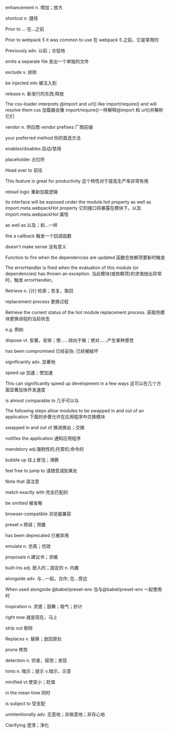 enhancement n. 增加；放大

shortcut n. 捷径

Prior to ... 在...之前

Prior to webpack 5 it was common to use 在 webpack 5 之前，它是常用的

Previously adv. 以前；仓促地

emits a separate file 发出一个单独的文件

exclude v. 排除

be injected into 被注入到

release n. 新发行的东西;释放

The css-loader interprets @import and url() like import/require() and will resolve them css 加载器会像 import/require()一样解释@import 和 url()并解析它们

vendor n. 供应商
vendor prefixes 厂商前缀

your preferred method 你的首选方法

enables/disables 启动/禁用

placeholder 占位符

Head over to 前往

This feature is great for productivity 这个特性对于提高生产率非常有用

reload logic 重新加载逻辑

its interface will be exposed under the module.hot property as well as import.meta.webpackHot property 它的接口将暴露在模块下。以及 import.meta.webpackHot 属性

as well as 以及；和...一样

fire a callback 触发一个回调函数

doesn't make sense 没有意义

Function to fire when the dependencies are updated 函数在依赖项更新时触发

The errorHandler is fired when the evaluation of this module (or dependencies) has thrown an exception.
当此模块(或依赖项)的求值抛出异常时，触发 errorHandler。

Retrieve n. [计] 检索；恢复，取回

replacement process 更换过程

Retrieve the current status of the hot module replacement process. 获取热模块更换进程的当前状态

e.g. 例如

dispose vt. 安置，安排；使……倾向于做；使对……产生某种感觉

has been compromised 已经妥协; 已经被破坏

significantly adv. 显著地

speed up 加速；使加速

This can significantly speed up development in a few ways 这可以在几个方面显著加快开发速度

is almost comparable to 几乎可以与

The following steps allow modules to be swapped in and out of an application 下面的步骤允许在应用程序中交换模块

swapped in and out of 换进换出；交换

notifies the application 通知应用程序

mandatory adj.强制性的;托管的;命令的

bubble up 往上冒泡；沸腾

feel free to jump to 请随意调到某处

Note that 请注意

match exactly with 完全匹配的

be omitted 被省略

browser-compatible 浏览器兼容

preset v.预调；预置

has been deprecated 已被弃用

emulate n. 仿真；仿效

proposals n.建议书；求婚

built-ins adj. 嵌入的；固定的 n. 内置

alongside adv. 与...一起，合作; 在...旁边

When used alongside @babel/preset-env 当与@babel/preset-env 一起使用时

inspiration n. 灵感；鼓舞；吸气；妙计

right now 就是现在，马上

strip out 剔除

Replaces v. 替换；放回原处

prune 修剪

detection n. 侦查，探测；发现

hints n. 暗示；提示 v.暗示，示意

minified vt.使变小；贬值

in the mean time 同时

is subject to 受支配

unintentionally adv. 无意地；非故意地；非存心地

Clarifying 澄清；净化

